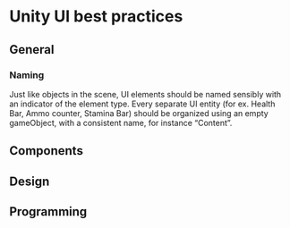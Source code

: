 
# Unity UI best practices
## General
### Naming
Just like objects in the scene, UI elements should be named sensibly with an indicator of the element type.
Every separate UI entity (for ex. Health Bar, Ammo counter, Stamina Bar) should be organized using an empty gameObject, with a consistent name, for instance “Content”.

## Components
## Design
## Programming

<!--stackedit_data:
eyJoaXN0b3J5IjpbLTEyMzU4MTEwNDcsLTE4NDQ5NDE5Ml19
-->